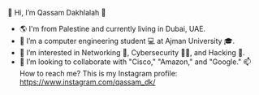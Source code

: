 👋 Hi, I’m Qassam Dakhlalah 🌹
- 🌎 I'm from Palestine and currently living in Dubai, UAE.
- 🌱 I’m a computer engineering student 💻 at Ajman University 🎓.
- 👀 I’m interested in Networking 📡, Cybersecurity 🐱‍💻, and Hacking 👾.
- 💞️ I’m looking to collaborate with "Cisco," "Amazon," and "Google."
📫 How to reach me? This is my Instagram profile: https://www.instagram.com/qassam_dk/
